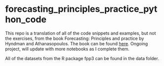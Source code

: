 # forecasting_principles_practice_python_code

This repo is a translation of all of the code snippets and examples, but not the exercises, from the book Forecasting: Principles and practice by Hyndman and Athanasopoulos.  The book can be found [here](https://otexts.com/fpp2/).  Ongoing project, will update with more notebooks as I complete them.  

All of the datasets from the R package fpp3 can be found in the data folder.  


